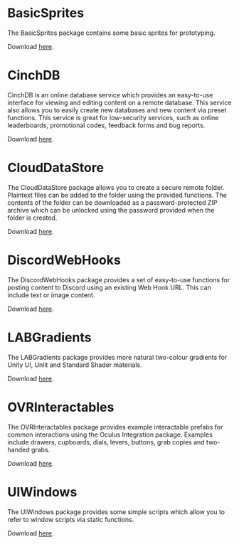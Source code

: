 # BasicSprites
The BasicSprites package contains some basic sprites for prototyping.

Download [here](https://github.com/joelaharman/helpfulpackages/raw/main/BasicSprites.unitypackage).

# CinchDB
CinchDB is an online database service which provides an easy-to-use interface for viewing and editing content on a remote database. This service also allows you to easily create new databases and new content via preset functions. This service is great for low-security services, such as online leaderboards, promotional codes, feedback forms and bug reports.

Download [here](https://github.com/joelaharman/helpfulpackages/raw/main/CinchDB.unitypackage).

# CloudDataStore
The CloudDataStore package allows you to create a secure remote folder. Plaintext files can be added to the folder using the provided functions. The contents of the folder can be downloaded as a password-protected ZIP archive which can be unlocked using the password provided when the folder is created.

Download [here](https://github.com/joelaharman/helpfulpackages/raw/main/CloudDataStore.unitypackage).

# DiscordWebHooks
The DiscordWebHooks package provides a set of easy-to-use functions for posting content to Discord using an existing Web Hook URL. This can include text or image content.

Download [here](https://github.com/joelaharman/helpfulpackages/raw/main/DiscordWebhooks.unitypackage).

# LABGradients
The LABGradients package provides more natural two-colour gradients for Unity UI, Unlit and Standard Shader materials.

Download [here](https://github.com/joelaharman/helpfulpackages/raw/main/LABGradients.unitypackage).

# OVRInteractables
The OVRInteractables package provides example interactable prefabs for common interactions using the Oculus Integration package. Examples include drawers, cupboards, dials, levers, buttons, grab copies and two-handed grabs.

Download [here](https://github.com/joelaharman/helpfulpackages/raw/main/OVRInteractables.unitypackage).

# UIWindows
The UIWindows package provides some simple scripts which allow you to refer to window scripts via static functions.

Download [here](https://github.com/joelaharman/helpfulpackages/raw/main/UIWindows.unitypackage).

